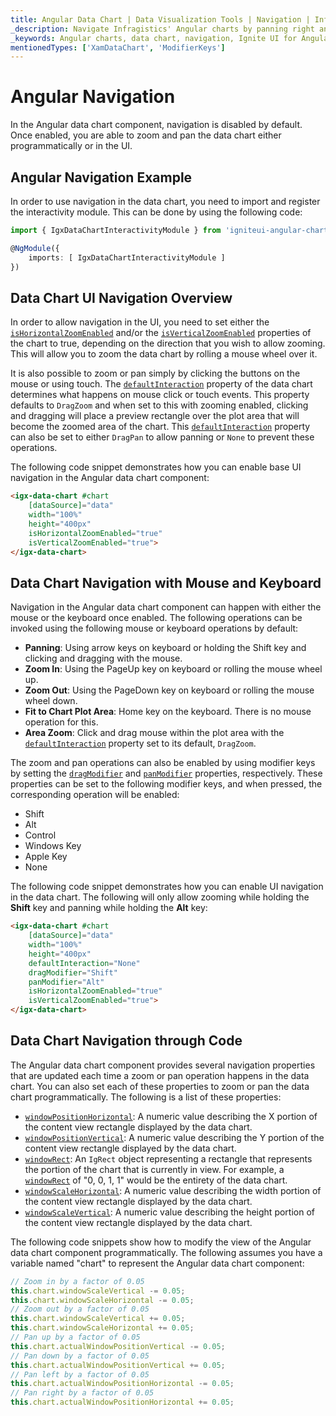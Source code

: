 ```yaml
---
title: Angular Data Chart | Data Visualization Tools | Navigation | Infragistics
_description: Navigate Infragistics' Angular charts by panning right and left and zooming horizontally and vertically using mouse or touch. Learn about Ignite UI for Angular graph navigation capabilities!
_keywords: Angular charts, data chart, navigation, Ignite UI for Angular, Infragistics
mentionedTypes: ['XamDataChart', 'ModifierKeys']
---
```


# Angular Navigation

In the Angular data chart component, navigation is disabled by default. Once enabled, you are able to zoom and pan the data chart either programmatically or in the UI.

## Angular Navigation Example

<code-view style="height: 500px"
           data-demos-base-url="{environment:dvDemosBaseUrl}"
           iframe-src="{environment:dvDemosBaseUrl}/charts/data-chart-chart-navigation"
           alt="Angular Navigation Example"
           github-src="charts/data-chart/chart-navigation">
</code-view>

<div class="divider--half"></div>

In order to use navigation in the data chart, you need to import and register the interactivity module. This can be done by using the following code:

```ts
import { IgxDataChartInteractivityModule } from 'igniteui-angular-charts';

@NgModule({
    imports: [ IgxDataChartInteractivityModule ]
})
```

## Data Chart UI Navigation Overview

In order to allow navigation in the UI, you need to set either the [`isHorizontalZoomEnabled`]({environment:dvApiBaseUrl}/products/ignite-ui-angular/api/docs/typescript/latest/classes/igxdatachartcomponent.html#ishorizontalzoomenabled) and/or the [`isVerticalZoomEnabled`]({environment:dvApiBaseUrl}/products/ignite-ui-angular/api/docs/typescript/latest/classes/igxdatachartcomponent.html#isverticalzoomenabled) properties of the chart to true, depending on the direction that you wish to allow zooming. This will allow you to zoom the data chart by rolling a mouse wheel over it.

It is also possible to zoom or pan simply by clicking the buttons on the mouse or using touch. The [`defaultInteraction`]({environment:dvApiBaseUrl}/products/ignite-ui-angular/api/docs/typescript/latest/classes/igxseriesviewercomponent.html#defaultinteraction) property of the data chart determines what happens on mouse click or touch events. This property defaults to `DragZoom` and when set to this with zooming enabled, clicking and dragging will place a preview rectangle over the plot area that will become the zoomed area of the chart. This [`defaultInteraction`]({environment:dvApiBaseUrl}/products/ignite-ui-angular/api/docs/typescript/latest/classes/igxseriesviewercomponent.html#defaultinteraction) property can also be set to either `DragPan` to allow panning or `None` to prevent these operations.

The following code snippet demonstrates how you can enable base UI navigation in the Angular data chart component:

```html
<igx-data-chart #chart
    [dataSource]="data"
    width="100%"
    height="400px"
    isHorizontalZoomEnabled="true"
    isVerticalZoomEnabled="true">
</igx-data-chart>
```

## Data Chart Navigation with Mouse and Keyboard

Navigation in the Angular data chart component can happen with either the mouse or the keyboard once enabled. The following operations can be invoked using the following mouse or keyboard operations by default:

-   **Panning**: Using arrow keys on keyboard or holding the Shift key and clicking and dragging with the mouse.
-   **Zoom In**: Using the PageUp key on keyboard or rolling the mouse wheel up.
-   **Zoom Out**: Using the PageDown key on keyboard or rolling the mouse wheel down.
-   **Fit to Chart Plot Area**: Home key on the keyboard. There is no mouse operation for this.
-   **Area Zoom**: Click and drag mouse within the plot area with the [`defaultInteraction`]({environment:dvApiBaseUrl}/products/ignite-ui-angular/api/docs/typescript/latest/classes/igxseriesviewercomponent.html#defaultinteraction) property set to its default, `DragZoom`.

The zoom and pan operations can also be enabled by using modifier keys by setting the [`dragModifier`]({environment:dvApiBaseUrl}/products/ignite-ui-angular/api/docs/typescript/latest/classes/igxseriesviewercomponent.html#dragmodifier) and [`panModifier`]({environment:dvApiBaseUrl}/products/ignite-ui-angular/api/docs/typescript/latest/classes/igxseriesviewercomponent.html#panmodifier) properties, respectively. These properties can be set to the following modifier keys, and when pressed, the corresponding operation will be enabled:

-   Shift
-   Alt
-   Control
-   Windows Key
-   Apple Key
-   None

The following code snippet demonstrates how you can enable UI navigation in the data chart. The following will only allow zooming while holding the **Shift** key and panning while holding the **Alt** key:

```html
<igx-data-chart #chart
    [dataSource]="data"
    width="100%"
    height="400px"
    defaultInteraction="None"
    dragModifier="Shift"
    panModifier="Alt"
    isHorizontalZoomEnabled="true"
    isVerticalZoomEnabled="true">
</igx-data-chart>
```

<!-- ## Chart Navigation with Overview Plus Detail Pane

In the `XamDataChart` control, there is an overlaid control that allows navigation. This control supports a preview of most supported series types as well as all navigation methods described above. This overlay is the overview plus detail pane, and it can be enabled by setting the `overviewPlusDetailPaneVisibility` property.

The following is a summary of the operations a user can carry out with the overview plus detail pane:

- `Zoom a chart incrementally`: Use the mouse wheel or the zoom in/out buttons of the overview plus detail pane.
- `Zoom a chart to a specific level`: Use the zoom slider of the overview plus detail pane.
- `Reset a chart to 100% zoom level`: Use the zoom reset button of the overview plus detail pane.
- `Pan chart in all directions`: Click and drag the window rectangle inside of the preview plot area on the overview plus detail pane.
- `Pan to a specific region of the chart`: Clicking outside of the window rectangle inside of the preview area will move the window rectangle to that area.
- `Change mouse drag interaction in the chart`: Use the cursor button on the overview plus detail pane. This will switch between panning and drag zooming with the mouse.

The following code snippet demonstrates how to enable the overview plus detail pane:

```html
// TODO
```

```tsx
<IgrDataChart dataSource={this.data}
    width="100%"
    height="400px"
    overviewPlusDetailPaneVisibility="Visible">
</IgrDataChart>
``` -->

## Data Chart Navigation through Code

The Angular data chart component provides several navigation properties that are updated each time a zoom or pan operation happens in the data chart. You can also set each of these properties to zoom or pan the data chart programmatically. The following is a list of these properties:

-   [`windowPositionHorizontal`]({environment:dvApiBaseUrl}/products/ignite-ui-angular/api/docs/typescript/latest/classes/igxseriesviewercomponent.html#windowpositionhorizontal): A numeric value describing the X portion of the content view rectangle displayed by the data chart.
-   [`windowPositionVertical`]({environment:dvApiBaseUrl}/products/ignite-ui-angular/api/docs/typescript/latest/classes/igxseriesviewercomponent.html#windowpositionvertical): A numeric value describing the Y portion of the content view rectangle displayed by the data chart.
-   [`windowRect`]({environment:dvApiBaseUrl}/products/ignite-ui-angular/api/docs/typescript/latest/classes/igxseriesviewercomponent.html#windowrect): An `IgRect` object representing a rectangle that represents the portion of the chart that is currently in view. For example, a [`windowRect`]({environment:dvApiBaseUrl}/products/ignite-ui-angular/api/docs/typescript/latest/classes/igxseriesviewercomponent.html#windowrect) of "0, 0, 1, 1" would be the entirety of the data chart.
-   [`windowScaleHorizontal`]({environment:dvApiBaseUrl}/products/ignite-ui-angular/api/docs/typescript/latest/classes/igxdatachartcomponent.html#windowscalehorizontal): A numeric value describing the width portion of the content view rectangle displayed by the data chart.
-   [`windowScaleVertical`]({environment:dvApiBaseUrl}/products/ignite-ui-angular/api/docs/typescript/latest/classes/igxdatachartcomponent.html#windowscalevertical): A numeric value describing the height portion of the content view rectangle displayed by the data chart.

The following code snippets show how to modify the view of the Angular data chart component programmatically. The following assumes you have a variable named "chart" to represent the Angular data chart component:

```ts
// Zoom in by a factor of 0.05
this.chart.windowScaleVertical -= 0.05;
this.chart.windowScaleHorizontal -= 0.05;
// Zoom out by a factor of 0.05
this.chart.windowScaleVertical += 0.05;
this.chart.windowScaleHorizontal += 0.05;
// Pan up by a factor of 0.05
this.chart.actualWindowPositionVertical -= 0.05;
// Pan down by a factor of 0.05
this.chart.actualWindowPositionVertical += 0.05;
// Pan left by a factor of 0.05
this.chart.actualWindowPositionHorizontal -= 0.05;
// Pan right by a factor of 0.05
this.chart.actualWindowPositionHorizontal += 0.05;
```
